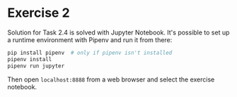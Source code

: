 Exercise 2
==========

Solution for Task 2.4 is solved with Jupyter Notebook. It's possible to set up a runtime environment with Pipenv and run it from there:

```.sh
pip install pipenv  # only if pipenv isn't installed
pipenv install
pipenv run jupyter
```

Then open `localhost:8888` from a web browser and select the exercise notebook.
